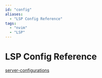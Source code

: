 ```yaml
---
id: "config"
aliases:
  - "LSP Config Reference"
tags:
  - "nvim"
  - "LSP"
---
```


# LSP Config Reference
[server-configurations](https://github.com/neovim/nvim-lspconfig/blob/master/doc/server_configurations.md)

